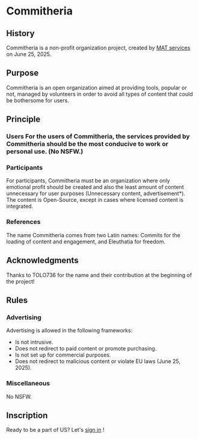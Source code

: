 # Commitheria 
## History 
Commitheria is a non-profit organization project, created by [MAT services](https://mat-services.github.io) on June 25, 2025. 
## Purpose 
Commitheria is an open organization aimed at providing tools, popular or not, managed by volunteers in order to avoid all types of content that could be bothersome for users. 
## Principle 
### Users For the users of Commitheria, the services provided by Commitheria should be the most conducive to work or personal use. (No NSFW.) 
### Participants 
For participants, Commitheria must be an organization where only emotional profit should be created and also the least amount of content unnecessary for user purposes (Unnecessary content, advertisement*). The content is Open-Source, except in cases where licensed content is integrated.
### References
The name Commitheria comes from two Latin names: Commits for the loading of content and engagement, and Eleuthatia for freedom. 
## Acknowledgments
Thanks to TOLO736 for the name and their contribution at the beginning of the project!
## Rules
### Advertising
Advertising is allowed in the following frameworks:
- Is not intrusive.
- Does not redirect to paid content or promote purchasing.
- Is not set up for commercial purposes.
- Does not redirect to malicious content or violate EU laws (June 25, 2025).
### Miscellaneous
No NSFW.
## Inscription
Ready to be a part of US? Let's [sign in](https://discord.gg/3Z65VPsbbH) !
